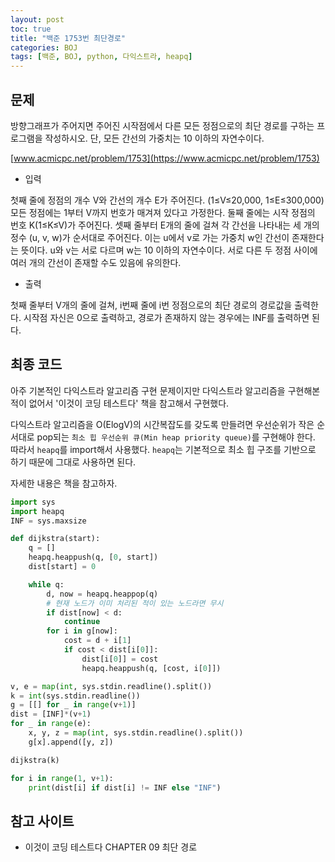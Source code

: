 ```yaml
---
layout: post
toc: true
title: "백준 1753번 최단경로"
categories: BOJ
tags: [백준, BOJ, python, 다익스트라, heapq]
---
```


## 문제
방향그래프가 주어지면 주어진 시작점에서 다른 모든 정점으로의 최단 경로를 구하는 프로그램을 작성하시오. 단, 모든 간선의 가중치는 10 이하의 자연수이다.

[www.acmicpc.net/problem/1753](https://www.acmicpc.net/problem/1753)

* 입력

첫째 줄에 정점의 개수 V와 간선의 개수 E가 주어진다. (1≤V≤20,000, 1≤E≤300,000) 모든 정점에는 1부터 V까지 번호가 매겨져 있다고 가정한다. 둘째 줄에는 시작 정점의 번호 K(1≤K≤V)가 주어진다. 셋째 줄부터 E개의 줄에 걸쳐 각 간선을 나타내는 세 개의 정수 (u, v, w)가 순서대로 주어진다. 이는 u에서 v로 가는 가중치 w인 간선이 존재한다는 뜻이다. u와 v는 서로 다르며 w는 10 이하의 자연수이다. 서로 다른 두 정점 사이에 여러 개의 간선이 존재할 수도 있음에 유의한다.

* 출력

첫째 줄부터 V개의 줄에 걸쳐, i번째 줄에 i번 정점으로의 최단 경로의 경로값을 출력한다. 시작점 자신은 0으로 출력하고, 경로가 존재하지 않는 경우에는 INF를 출력하면 된다.


## 최종 코드

아주 기본적인 다익스트라 알고리즘 구현 문제이지만 다익스트라 알고리즘을 구현해본 적이 없어서 '이것이 코딩 테스트다' 책을 참고해서 구현했다.

다익스트라 알고리즘을 O(ElogV)의 시간복잡도를 갖도록 만들려면 우선순위가 작은 순서대로 pop되는 `최소 힙 우선순위 큐(Min heap priority queue)`를 구현해야 한다. 따라서 `heapq`를 import해서 사용했다. `heapq`는 기본적으로 최소 힙 구조를 기반으로 하기 때문에 그대로 사용하면 된다.

자세한 내용은 책을 참고하자.

```python
import sys
import heapq
INF = sys.maxsize

def dijkstra(start):
    q = []
    heapq.heappush(q, [0, start])
    dist[start] = 0

    while q:
        d, now = heapq.heappop(q)
        # 현재 노드가 이미 처리된 적이 있는 노드라면 무시
        if dist[now] < d:
            continue
        for i in g[now]:
            cost = d + i[1]
            if cost < dist[i[0]]:
                dist[i[0]] = cost
                heapq.heappush(q, [cost, i[0]])

v, e = map(int, sys.stdin.readline().split())
k = int(sys.stdin.readline())
g = [[] for _ in range(v+1)]
dist = [INF]*(v+1)
for _ in range(e):
    x, y, z = map(int, sys.stdin.readline().split())
    g[x].append([y, z])

dijkstra(k)

for i in range(1, v+1):
    print(dist[i] if dist[i] != INF else "INF")
```

## 참고 사이트

- 이것이 코딩 테스트다 CHAPTER 09 최단 경로
